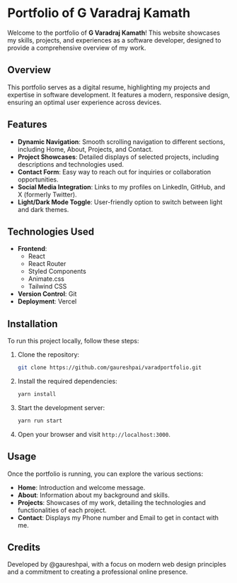 # Portfolio of G Varadraj Kamath

Welcome to the portfolio of **G Varadraj Kamath**! This website showcases my skills, projects, and experiences as a software developer, designed to provide a comprehensive overview of my work.

## Overview

This portfolio serves as a digital resume, highlighting my projects and expertise in software development. It features a modern, responsive design, ensuring an optimal user experience across devices.

## Features

- **Dynamic Navigation**: Smooth scrolling navigation to different sections, including Home, About, Projects, and Contact.
- **Project Showcases**: Detailed displays of selected projects, including descriptions and technologies used.
- **Contact Form**: Easy way to reach out for inquiries or collaboration opportunities.
- **Social Media Integration**: Links to my profiles on LinkedIn, GitHub, and X (formerly Twitter).
- **Light/Dark Mode Toggle**: User-friendly option to switch between light and dark themes.

## Technologies Used

- **Frontend**:
  - React
  - React Router
  - Styled Components
  - Animate.css
  - Tailwind CSS
- **Version Control**: Git
- **Deployment**: Vercel

## Installation

To run this project locally, follow these steps:

1. Clone the repository:
   ```bash
   git clone https://github.com/gaureshpai/varadportfolio.git
   ```

2. Install the required dependencies:
   ```bash
   yarn install
   ```

3. Start the development server:
   ```bash
   yarn run start
   ```

4. Open your browser and visit `http://localhost:3000`.

## Usage

Once the portfolio is running, you can explore the various sections:

- **Home**: Introduction and welcome message.
- **About**: Information about my background and skills.
- **Projects**: Showcases of my work, detailing the technologies and functionalities of each project.
- **Contact**: Displays my Phone number and Email to get in contact with me.

## Credits

Developed by @gaureshpai, with a focus on modern web design principles and a commitment to creating a professional online presence.